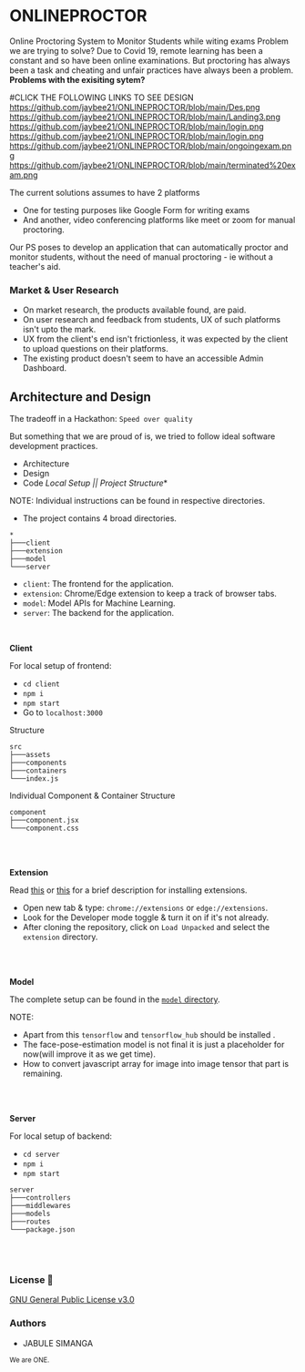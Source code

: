 # ONLINEPROCTOR
Online Proctoring System to Monitor Students while witing exams
Problem we are trying to solve?
Due to Covid 19, remote learning has been a constant and so have been online examinations.
But proctoring has always been a task and cheating and unfair practices have always been a problem.
**Problems with the exisiting sytem?**

#CLICK THE FOLLOWING LINKS TO SEE DESIGN
https://github.com/jaybee21/ONLINEPROCTOR/blob/main/Des.png
https://github.com/jaybee21/ONLINEPROCTOR/blob/main/Landing3.png
https://github.com/jaybee21/ONLINEPROCTOR/blob/main/login.png
https://github.com/jaybee21/ONLINEPROCTOR/blob/main/login.png
https://github.com/jaybee21/ONLINEPROCTOR/blob/main/ongoingexam.png
https://github.com/jaybee21/ONLINEPROCTOR/blob/main/terminated%20exam.png

The current solutions assumes to have 2 platforms 
- One for testing purposes like Google Form for writing exams 
- And another, video conferencing platforms like meet or zoom for manual proctoring.

Our PS poses to develop an application that can automatically proctor and monitor students, without the need of manual proctoring - ie without a teacher's aid.


### Market & User Research

- On market research, the products available found, are paid.
- On user research and feedback from students, UX of such platforms isn't upto the mark.
- UX from the client's end isn't frictionless, it was expected by the client to upload questions on their platforms. 
- The existing product doesn't seem to have an accessible Admin Dashboard.
## Architecture and Design

The tradeoff in a Hackathon: `Speed over quality`



But something that we are proud of is, we tried to follow ideal software development practices.

- Architecture
- Design
- Code
*Local Setup || Project Structure**

NOTE: Individual instructions can be found in respective directories.

- The project contains 4 broad directories.

```
*
├───client
├───extension
├───model
└───server
```

- `client`: The frontend for the application.
- `extension`: Chrome/Edge extension to keep a track of browser tabs.
- `model`: Model APIs for Machine Learning.
- `server`: The backend for the application.

<br />

**Client**

For local setup of frontend:
- `cd client`
- `npm i`
- `npm start`
- Go to `localhost:3000`

Structure

```
src
├───assets
├───components
├───containers
└───index.js
```

Individual Component & Container Structure

```
component
├───component.jsx
└───component.css
```

<br />
<br />

**Extension**

Read [this](https://github.com/tusharnankani/LeadsTracker#using-this-extension) or [this](https://github.com/dheerajdlalwani/back-to-work/#how-to-install) for a brief description for installing extensions.
- Open new tab & type: `chrome://extensions` or `edge://extensions`.
- Look for the Developer mode toggle & turn it on if it's not already.
- After cloning the repository, click on `Load Unpacked` and select the `extension` directory.

<br />
<br />

**Model**

The complete setup can be found in the [`model` directory](./model).

NOTE:

- Apart from this `tensorflow` and `tensorflow_hub` should be installed .
- The face-pose-estimation model is not final it is just a placeholder for now(will improve it as we get time).
- How to convert javascript array for image into image tensor that part is remaining.

<br />
<br />

**Server**

For local setup of backend:
- `cd server`
- `npm i`
- `npm start`

```
server
├───controllers
├───middlewares
├───models
├───routes
└───package.json
```

<br />
<br />

### License 📜

[GNU General Public License v3.0](/LICENSE)


### Authors

- JABULE SIMANGA 
  

<sub>We are ONE.</sub>
